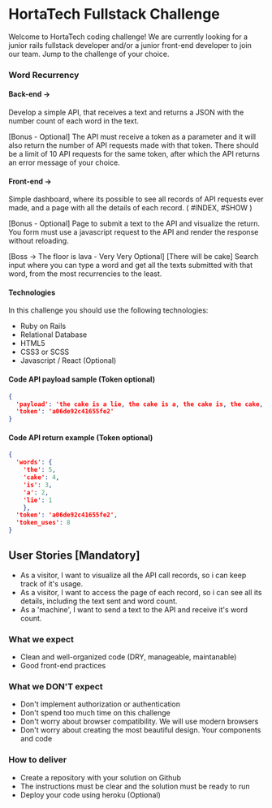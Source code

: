 # HortaTech Fullstack Challenge

Welcome to HortaTech coding challenge! We are currently looking for a junior rails fullstack developer and/or a junior front-end developer to join our team. Jump to the challenge of your choice.

### Word Recurrency

#### Back-end ->

Develop a simple API, that receives a text and returns a JSON with the number count of each word in the text.

[Bonus - Optional] The API must receive a token as a parameter and it will also return the number of API requests made with that token. There should be a limit of 10 API requests for the same token, after which the API returns an error message of your choice.

#### Front-end ->

Simple dashboard, where its possible to see all records of API requests ever made, and a page with all the details of each record.
( #INDEX, #SHOW )

[Bonus - Optional] Page to submit a text to the API and visualize the return. You form must use a javascript request to the API and render the response without reloading.

[Boss -> The floor is lava - Very Very Optional] [There will be cake] Search input where you can type a word and get all the texts submitted with that word, from the most recurrencies to the least.

#### Technologies

In this challenge you should use the following technologies:
* Ruby on Rails
* Relational Database
* HTML5
* CSS3 or SCSS
* Javascript / React (Optional)

#### Code API payload sample (Token optional)

```JSON
{
  'payload': 'the cake is a lie, the cake is a, the cake is, the cake, the',
  'token': 'a06de92c41655fe2'
}
```

#### Code API return example (Token optional)

```JSON
{
  'words': {
    'the': 5,
    'cake': 4,
    'is': 3,
    'a': 2,
    'lie': 1
    },
  'token': 'a06de92c41655fe2',
  'token_uses': 8
}
```

## User Stories [Mandatory]

* As a visitor, I want to visualize all the API call records, so i can keep track of it's usage.
* As a visitor, I want to access the page of each record, so i can see all its details, including the text sent and word count.
* As a 'machine', I want to send a text to the API and receive it's word count.

### What we expect
* Clean and well-organized code (DRY, manageable, maintanable)
* Good front-end practices

### What we DON'T expect
* Don't implement authorization or authentication
* Don't spend too much time on this challenge
* Don't worry about browser compatibility. We will use modern browsers
* Don't worry about creating the most beautiful design. Your components and code


### How to deliver

* Create a repository with your solution on Github
* The instructions must be clear and the solution must be ready to run
* Deploy your code using heroku (Optional)
